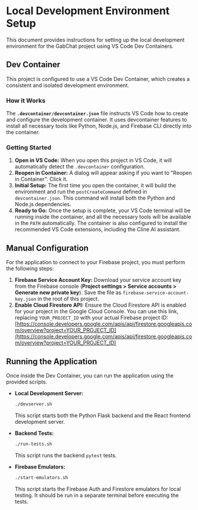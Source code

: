 # Local Development Environment Setup

This document provides instructions for setting up the local development environment for the GabChat project using VS Code Dev Containers.

## Dev Container

This project is configured to use a VS Code Dev Container, which creates a consistent and isolated development environment.

### How it Works

The **`.devcontainer/devcontainer.json`** file instructs VS Code how to create and configure the development container. It uses devcontainer features to install all necessary tools like Python, Node.js, and Firebase CLI directly into the container.

### Getting Started

1.  **Open in VS Code:** When you open this project in VS Code, it will automatically detect the `.devcontainer` configuration.
2.  **Reopen in Container:** A dialog will appear asking if you want to "Reopen in Container". Click it.
3.  **Initial Setup:** The first time you open the container, it will build the environment and run the `postCreateCommand` defined in `devcontainer.json`. This command will install both the Python and Node.js dependencies.
4.  **Ready to Go:** Once the setup is complete, your VS Code terminal will be running inside the container, and all the necessary tools will be available in the `PATH` automatically. The container is also configured to install the recommended VS Code extensions, including the Cline AI assistant.

## Manual Configuration

For the application to connect to your Firebase project, you must perform the following steps:

1.  **Firebase Service Account Key:** Download your service account key from the Firebase console (**Project settings > Service accounts > Generate new private key**). Save the file as `firebase-service-account-key.json` in the root of this project.
2.  **Enable Cloud Firestore API:** Ensure the Cloud Firestore API is enabled for your project in the Google Cloud Console. You can use this link, replacing `YOUR_PROJECT_ID` with your actual Firebase project ID:
    [https://console.developers.google.com/apis/api/firestore.googleapis.com/overview?project=YOUR_PROJECT_ID](https://console.developers.google.com/apis/api/firestore.googleapis.com/overview?project=YOUR_PROJECT_ID)

## Running the Application

Once inside the Dev Container, you can run the application using the provided scripts.

*   **Local Development Server:**
    ```bash
    ./devserver.sh
    ```
    This script starts both the Python Flask backend and the React frontend development server.

*   **Backend Tests:**
    ```bash
    ./run-tests.sh
    ```
    This script runs the backend `pytest` tests.

*   **Firebase Emulators:**
    ```bash
    ./start-emulators.sh
    ```
    This script starts the Firebase Auth and Firestore emulators for local testing. It should be run in a separate terminal before executing the tests.
